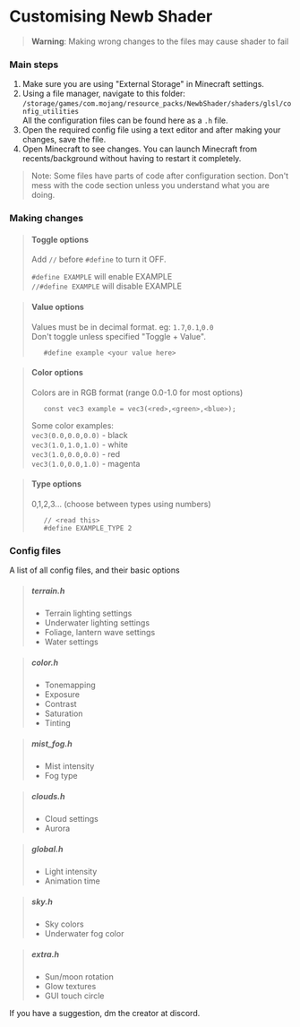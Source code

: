 # Customising Newb Shader

> **Warning**: Making wrong changes to the files may cause shader to fail

### Main steps

1) Make sure you are using "External Storage" in Minecraft settings.
2) Using a file manager, navigate to this folder:
`/storage/games/com.mojang/resource_packs/NewbShader/shaders/glsl/config_utilities`  
All the configuration files can be found here as a `.h` file.
3) Open the required config file using a text editor and after making your changes, save the file.
4) Open Minecraft to see changes. You can launch Minecraft from recents/background without having to restart it completely.

> Note: Some files have parts of code after
 configuration section. Don't mess with the
 code section unless you understand what you are doing.
 
### Making changes

> #### Toggle options
> Add `//` before `#define` to turn it OFF.
>
> `#define EXAMPLE` will enable EXAMPLE  
> `//#define EXAMPLE` will disable EXAMPLE  

> #### Value options
> Values must be in decimal format. eg: `1.7`,`0.1`,`0.0`  
> Don't toggle unless specified "Toggle + Value".  
>
>        #define example <your value here>

> #### Color options
> Colors are in RGB format (range 0.0-1.0 for most options)
>
>        const vec3 example = vec3(<red>,<green>,<blue>);
>
> Some color examples:  
> `vec3(0.0,0.0,0.0)` - black  
> `vec3(1.0,1.0,1.0)` - white  
> `vec3(1.0,0.0,0.0)` - red  
> `vec3(1.0,0.0,1.0)` - magenta  

> #### Type options
> 0,1,2,3... (choose between types using numbers)
>
>        // <read this>
>        #define EXAMPLE_TYPE 2

### Config files

A list of all config files, and their basic options

> ##### terrain.h
> - Terrain lighting settings
> - Underwater lighting settings
> - Foliage, lantern wave settings
> - Water settings

> ##### color.h
> - Tonemapping
> - Exposure
> - Contrast
> - Saturation
> - Tinting

> ##### mist_fog.h
> - Mist intensity
> - Fog type

> ##### clouds.h
> - Cloud settings
> - Aurora

> ##### global.h
> - Light intensity
> - Animation time

> ##### sky.h
> - Sky colors
> - Underwater fog color

> ##### extra.h
> - Sun/moon rotation
> - Glow textures
> - GUI touch circle

If you have a suggestion, dm the creator at discord.
